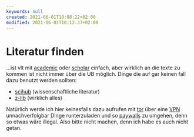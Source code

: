 ```yaml
---
keywords: null
created: 2021-06-01T10:08:22+02:00
modified: 2021-06-01T10:12:37+02:00
---
```


# Literatur finden

...ist vlt mit [academic](https://academic.microsoft.com) oder [scholar](https://scholar.google.com) einfach, aber wirklich an die texte zu kommen ist nicht immer über die UB möglich. Dinge die auf gar keinen fall dazu benutzt werden sollten:

- [scihub](https://sci-hub.do/) (wissenschaftliche literatur)
- [z-lib](https://z-lib.org/) (wirklich alles)

Natürlich werde ich hier keinesfalls dazu aufrufen mit [tor](https://www.torproject.org/) über eine [VPN](https://mullvad.net) unnachverfolgbar Dinge runterzuladen und so [paywalls](https://addons.mozilla.org/en-US/firefox/addon/bypass-paywalls-clean/) zu umgehen, denn so etwas wäre illegal. Also bitte nicht machen, denn ich habe es auch nicht getan.
